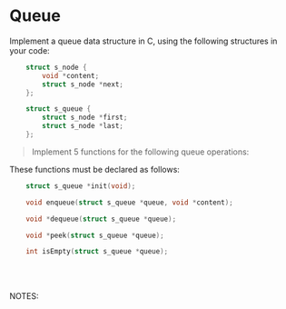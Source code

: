 # Queue

Implement a queue data structure in C, using the following structures in your
code:
``` c
	struct s_node {
		void *content;
		struct s_node *next;
	};

	struct s_queue {
		struct s_node *first;
		struct s_node *last;
	};
```

> Implement 5 functions for the following queue operations:

These functions must be declared as follows:

``` c
	struct s_queue *init(void);

	void enqueue(struct s_queue *queue, void *content);

	void *dequeue(struct s_queue *queue);

	void *peek(struct s_queue *queue);

	int isEmpty(struct s_queue *queue);
```


<br>

<br>

NOTES:  

